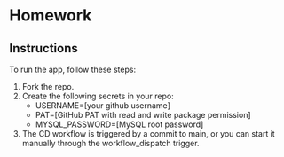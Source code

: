 # Homework

## Instructions

To run the app, follow these steps:

1. Fork the repo.
2. Create the following secrets in your repo:
    * USERNAME=[your github username]
    * PAT=[GitHub PAT with read and write package permission]
    * MYSQL_PASSWORD=[MySQL root password]
3. The CD workflow is triggered by a commit to main, or you can start it manually through the workflow_dispatch trigger.
